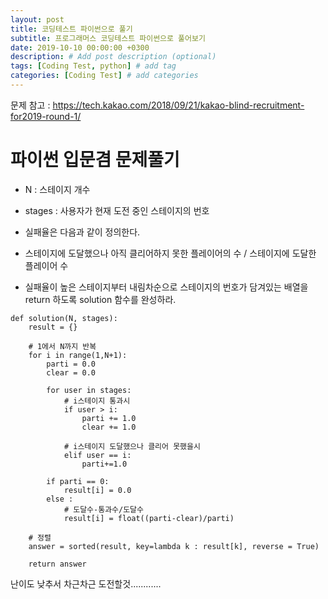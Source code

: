 ```yaml
---
layout: post
title: 코딩테스트 파이썬으로 풀기
subtitle: 프로그래머스 코딩테스트 파이썬으로 풀어보기
date: 2019-10-10 00:00:00 +0300
description: # Add post description (optional)
tags: [Coding Test, python] # add tag
categories: [Coding Test] # add categories
---
```


문제 참고 : https://tech.kakao.com/2018/09/21/kakao-blind-recruitment-for2019-round-1/

# 파이썬 입문겸 문제풀기

-   N : 스테이지 개수
-   stages : 사용자가 현재 도전 중인 스테이지의 번호

-   실패율은 다음과 같이 정의한다.
-   스테이지에 도달했으나 아직 클리어하지 못한 플레이어의 수 / 스테이지에 도달한 플레이어 수
-   실패율이 높은 스테이지부터 내림차순으로 스테이지의 번호가 담겨있는 배열을 return 하도록 solution 함수를 완성하라.

```
def solution(N, stages):
	result = {}

	# 1에서 N까지 반복
	for i in range(1,N+1):
		parti = 0.0
		clear = 0.0

		for user in stages:
			# i스테이지 통과시
			if user > i:
				parti += 1.0
				clear += 1.0

			# i스테이지 도달했으나 클리어 못했을시
			elif user == i:
				parti+=1.0

		if parti == 0:
			result[i] = 0.0
		else :
			# 도달수-통과수/도달수
			result[i] = float((parti-clear)/parti)

	# 정렬
	answer = sorted(result, key=lambda k : result[k], reverse = True)

	return answer
```

난이도 낮추서 차근차근 도전할것............
